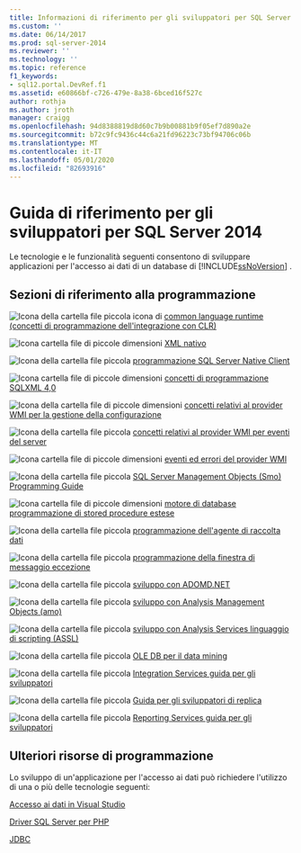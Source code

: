 ```yaml
---
title: Informazioni di riferimento per gli sviluppatori per SQL Server 2014 | Microsoft Docs
ms.custom: ''
ms.date: 06/14/2017
ms.prod: sql-server-2014
ms.reviewer: ''
ms.technology: ''
ms.topic: reference
f1_keywords:
- sql12.portal.DevRef.f1
ms.assetid: e60866bf-c726-479e-8a38-6bced16f527c
author: rothja
ms.author: jroth
manager: craigg
ms.openlocfilehash: 94d8388819d8d60c7b9b00881b9f05ef7d890a2e
ms.sourcegitcommit: b72c9fc9436c44c6a21fd96223c73bf94706c06b
ms.translationtype: MT
ms.contentlocale: it-IT
ms.lasthandoff: 05/01/2020
ms.locfileid: "82693916"
---
```

# <a name="developer-reference-for-sql-server-2014"></a>Guida di riferimento per gli sviluppatori per SQL Server 2014

  Le tecnologie e le funzionalità seguenti consentono di sviluppare applicazioni per l'accesso ai dati di un database di [!INCLUDE[ssNoVersion](../includes/ssnoversion-md.md)] .  
  
## <a name="programming-reference-sections"></a>Sezioni di riferimento alla programmazione  

 ![Icona della cartella file piccola icona](../integration-services/media/filefolder-small.gif "Icona della cartella file piccola") di [common language runtime &#40;concetti di programmazione dell'integrazione con CLR&#41;](../relational-databases/clr-integration/common-language-runtime-clr-integration-programming-concepts.md)  
  
 ![Icona cartella file di piccole dimensioni](../integration-services/media/filefolder-small.gif "Icona della cartella file piccola") [XML nativo](https://technet.microsoft.com/library/ms191274.aspx)  
  
 ![Icona della cartella file piccola](../integration-services/media/filefolder-small.gif "Icona della cartella file piccola") [programmazione SQL Server Native Client](../relational-databases/native-client/sql-server-native-client-programming.md)  
  
 ![Icona cartella file di piccole dimensioni](../integration-services/media/filefolder-small.gif "Icona della cartella file piccola") [concetti di programmazione SQLXML 4,0](../relational-databases/sqlxml/sqlxml-4-0-programming-concepts.md)  
  
 ![Icona della cartella file di piccole dimensioni](../integration-services/media/filefolder-small.gif "Icona della cartella file piccola") [concetti relativi al provider WMI per la gestione della configurazione](../relational-databases/wmi-provider-configuration/wmi-provider-for-configuration-management.md)  
  
 ![Icona della cartella file piccola](../integration-services/media/filefolder-small.gif "Icona della cartella file piccola") [concetti relativi al provider WMI per eventi del server](../relational-databases/wmi-provider-server-events/wmi-provider-for-server-events-concepts.md)  
  
 ![Icona cartella file di piccole dimensioni](../integration-services/media/filefolder-small.gif "Icona della cartella file piccola") [eventi ed errori del provider WMI](../relational-databases/native-client-ole-db-errors/errors.md)  
  
 ![Icona della cartella file piccola](../integration-services/media/filefolder-small.gif "Icona della cartella file piccola") [SQL Server Management Objects &#40;Smo&#41; Programming Guide](../relational-databases/server-management-objects-smo/sql-server-management-objects-smo-programming-guide.md)  
  
 ![Icona cartella file di piccole dimensioni](../integration-services/media/filefolder-small.gif "Icona della cartella file piccola") [motore di database programmazione di stored procedure estese](../relational-databases/database-engine-extended-stored-procedure-programming.md)  
  
 ![Icona della cartella file piccola](../integration-services/media/filefolder-small.gif "Icona della cartella file piccola") [programmazione dell'agente di raccolta dati](../database-engine/dev-guide/data-collector-programming.md)  
  
 ![Icona della cartella file piccola](../integration-services/media/filefolder-small.gif "Icona della cartella file piccola") [programmazione della finestra di messaggio eccezione](../database-engine/dev-guide/exception-message-box-programming.md)  
  
 ![Icona della cartella file piccola](../integration-services/media/filefolder-small.gif "Icona della cartella file piccola") [sviluppo con ADOMD.NET](https://docs.microsoft.com/bi-reference/adomd/developing-with-adomd-net)  
  
 ![Icona della cartella file piccola](../integration-services/media/filefolder-small.gif "Icona della cartella file piccola") [sviluppo con Analysis Management Objects &#40;amo&#41;](https://docs.microsoft.com/bi-reference/amo/developing-with-analysis-management-objects-amo)  
  
 ![Icona della cartella file piccola](../integration-services/media/filefolder-small.gif "Icona della cartella file piccola") [sviluppo con Analysis Services linguaggio di scripting &#40;ASSL&#41;](https://docs.microsoft.com/analysis-services/multidimensional-models/scripting-language-assl/developing-with-analysis-services-scripting-language-assl)  
  
 ![Icona della cartella file piccola](../integration-services/media/filefolder-small.gif "Icona della cartella file piccola") [OLE DB per il data mining](https://docs.microsoft.com/sql/analysis-services/dev-guide/ole-db-for-data-mining?view=sql-server-2014)  
  
 ![Icona della cartella file piccola](../integration-services/media/filefolder-small.gif "Icona della cartella file piccola") [Integration Services guida per gli sviluppatori](../integration-services/integration-services-developer-documentation.md)  
  
 ![Icona della cartella file piccola](../integration-services/media/filefolder-small.gif "Icona della cartella file piccola") [Guida per gli sviluppatori di replica](../relational-databases/replication/concepts/replication-developer-documentation.md)  
  
 ![Icona della cartella file piccola](../integration-services/media/filefolder-small.gif "Icona della cartella file piccola") [Reporting Services guida per gli sviluppatori](../reporting-services/reporting-services-features-and-tasks-ssrs.md)  
  
## <a name="other-programming-resources"></a>Ulteriori risorse di programmazione  

 Lo sviluppo di un'applicazione per l'accesso ai dati può richiedere l'utilizzo di una o più delle tecnologie seguenti:  
  
 [Accesso ai dati in Visual Studio](https://go.microsoft.com/fwlink/?LinkId=129902)  
  
 [Driver SQL Server per PHP](https://go.microsoft.com/fwlink/?LinkID=119889)  
  
 [JDBC](https://go.microsoft.com/fwlink/?LinkId=129903)  
  
  
